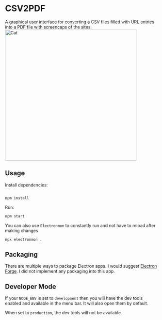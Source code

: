 # CSV2PDF


A graphical user interface for converting a CSV files filled with URL entries into a PDF file with screencaps of the sites.
<img width="433" alt="Cat" src="https://github.com/SerratoA/CSV2PDF/assets/78953056/8e5ee266-b744-4d79-84b5-a11b0f5576cb">



## Usage

Install dependencies:

```bash

npm install
```

Run:

```bash
npm start
```

You can also use `Electronmon` to constantly run and not have to reload after making changes

```bash
npx electronmon .
```

## Packaging

There are multiple ways to package Electron apps. I would suggest [Electron Forge](https://www.electronforge.io/). I did not implement any packaging into this app.

## Developer Mode

If your `NODE_ENV` is set to `development` then you will have the dev tools enabled and available in the menu bar. It will also open them by default.

When set to `production`, the dev tools will not be available.
